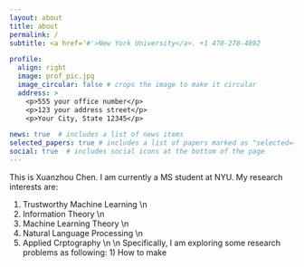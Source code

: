 ```yaml
---
layout: about
title: about
permalink: /
subtitle: <a href='#'>New York University</a>. +1 470-278-4892

profile:
  align: right
  image: prof_pic.jpg
  image_circular: false # crops the image to make it circular
  address: >
    <p>555 your office number</p>
    <p>123 your address street</p>
    <p>Your City, State 12345</p>

news: true  # includes a list of news items
selected_papers: true # includes a list of papers marked as "selected={true}"
social: true  # includes social icons at the bottom of the page
---
```


This is Xuanzhou Chen. I am currently a MS student at NYU. My research interests are:
1. Trustworthy Machine Learning \n
2. Information Theory \n
3. Machine Learning Theory \n
4. Natural Language Processing \n
4. Applied Crptography  \n
\n
Specifically, I am exploring some research problems as following: 1) How to make 





<!-- Put your address / P.O. box / other info right below your picture. You can also disable any these elements by editing `profile` property of the YAML header of your `_pages/about.md`. Edit `_bibliography/papers.bib` and Jekyll will render your [publications page](/al-folio/publications/) automatically. -->

<!-- Link to your social media connections, too. This theme is set up to use [Font Awesome icons](http://fortawesome.github.io/Font-Awesome/) and [Academicons](https://jpswalsh.github.io/academicons/), like the ones below. Add your Facebook, Twitter, LinkedIn, Google Scholar, or just disable all of them. -->
